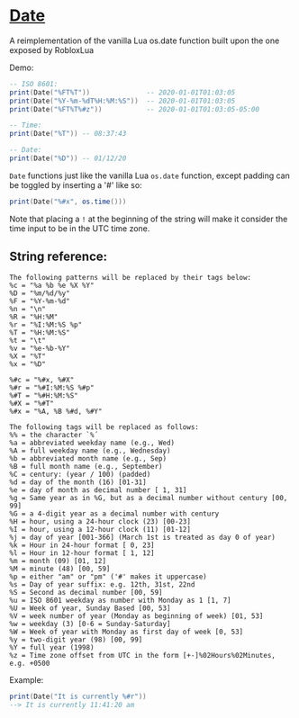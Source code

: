 # [Date](https://github.com/Validark/Roblox-TS-Libraries/tree/master/rbx-date)

A reimplementation of the vanilla Lua os.date function built upon the one exposed by RobloxLua

Demo:

```lua
-- ISO 8601:
print(Date("%FT%T"))              -- 2020-01-01T01:03:05
print(Date("%Y-%m-%dT%H:%M:%S"))  -- 2020-01-01T01:03:05
print(Date("%FT%T%#z"))           -- 2020-01-01T01:03:05-05:00

-- Time:
print(Date("%T")) -- 08:37:43

-- Date:
print(Date("%D")) -- 01/12/20
```

`Date` functions just like the vanilla Lua `os.date` function, except padding can be toggled by inserting a '#' like so:

```lua
print(Date("%#x", os.time()))
```

Note that placing a `!` at the beginning of the string will make it consider the time input to be in the UTC time zone.

## String reference:

```
The following patterns will be replaced by their tags below:
%c = "%a %b %e %X %Y"
%D = "%m/%d/%y"
%F = "%Y-%m-%d"
%n = "\n"
%R = "%H:%M"
%r = "%I:%M:%S %p"
%T = "%H:%M:%S"
%t = "\t"
%v = "%e-%b-%Y"
%X = "%T"
%x = "%D"

%#c = "%#x, %#X"
%#r = "%#I:%M:%S %#p"
%#T = "%#H:%M:%S"
%#X = "%#T"
%#x = "%A, %B %#d, %#Y"

The following tags will be replaced as follows:
%% = the character `%´
%a = abbreviated weekday name (e.g., Wed)
%A = full weekday name (e.g., Wednesday)
%b = abbreviated month name (e.g., Sep)
%B = full month name (e.g., September)
%C = century: (year / 100) (padded)
%d = day of the month (16) [01-31]
%e = day of month as decimal number [ 1, 31]
%g = Same year as in %G, but as a decimal number without century [00, 99]
%G = a 4-digit year as a decimal number with century
%H = hour, using a 24-hour clock (23) [00-23]
%I = hour, using a 12-hour clock (11) [01-12]
%j = day of year [001-366] (March 1st is treated as day 0 of year)
%k = Hour in 24-hour format [ 0, 23]
%l = Hour in 12-hour format [ 1, 12]
%m = month (09) [01, 12]
%M = minute (48) [00, 59]
%p = either "am" or "pm" ('#' makes it uppercase)
%s = Day of year suffix: e.g. 12th, 31st, 22nd
%S = Second as decimal number [00, 59]
%u = ISO 8601 weekday as number with Monday as 1 [1, 7]
%U = Week of year, Sunday Based [00, 53]
%V = week number of year (Monday as beginning of week) [01, 53]
%w = weekday (3) [0-6 = Sunday-Saturday]
%W = Week of year with Monday as first day of week [0, 53]
%y = two-digit year (98) [00, 99]
%Y = full year (1998)
%z = Time zone offset from UTC in the form [+-]%02Hours%02Minutes, e.g. +0500
```

Example:

```lua
print(Date("It is currently %#r"))
--> It is currently 11:41:20 am
```
